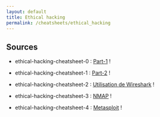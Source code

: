 ```yaml
---
layout: default
title: Ethical hacking
permalink: /cheatsheets/ethical_hacking
---
```


## Sources
* ethical-hacking-cheatsheet-0 : [Part-1][EH-0] !

[EH-0]: https://blog.compass-security.com/wp-content/uploads/2019/10/hacking_tools_cheat_sheet_v1.0-0.png

* ethical-hacking-cheatsheet-1 : [Part-2][EH-1] !

[EH-1]: https://blog.compass-security.com/wp-content/uploads/2019/10/hacking_tools_cheat_sheet_v1.0-1.png

* ethical-hacking-cheatsheet-2 : [Utilisation de Wireshark][EH-2] !

[EH-2]: https://www.stationx.net/wireshark-cheat-sheet/

* ethical-hacking-cheatsheet-3 : [NMAP][EH-3] !

[EH-3]: https://stationx-public-download.s3.us-west-2.amazonaws.com/nmap_cheet_sheet_v7.pdf

* ethical-hacking-cheatsheet-4 : [Metasploit][EH-4] !

[EH-4]: https://stationx-public-download.s3.us-west-2.amazonaws.com/Metasploit-cheat-sheet.pdf
